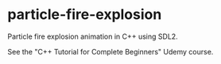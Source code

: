 # particle-fire-explosion
Particle fire explosion animation in C++ using SDL2.

See the "C++ Tutorial for Complete Beginners" Udemy course.
